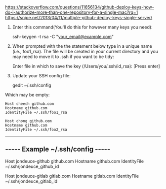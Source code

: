 https://stackoverflow.com/questions/11656134/github-deploy-keys-how-do-i-authorize-more-than-one-repository-for-a-single-mac?rq=1
https://snipe.net/2013/04/11/multiple-github-deploy-keys-single-server/

1) Enter this command(You'll do this for however many keys you need):

    ssh-keygen -t rsa -C "your_email@example.com"

2) When prompted with the the statement below type in a unique name (i.e., 
   foo1_rsa). The file will be created in your current directory and you 
   may need to move it to .ssh if you want to be tidy:

    Enter file in which to save the key (/Users/you/.ssh/id_rsa): [Press enter]

3) Update your SSH config file:

    gedit ~/.ssh/config

Which may be empty:

    Host cheech github.com
    Hostname github.com
    IdentityFile ~/.ssh/foo1_rsa

    Host chong github.com
    Hostname github.com
    IdentityFile ~/.ssh/foo2_rsa

---------------------------------
----- Example ~/.ssh/config -----
---------------------------------

Host jondeuce-github github.com
Hostname github.com
IdentityFile ~/.ssh/jondeuce_github_id

Host jondeuce-gitlab gitlab.com
Hostname gitlab.com
IdentityFile ~/.ssh/jondeuce_gitlab_id
